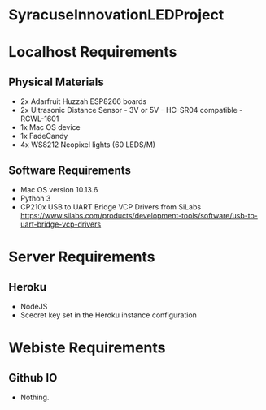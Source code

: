 # SyracuseInnovationLEDProject

# Localhost Requirements 
## Physical Materials

* 2x Adarfruit Huzzah ESP8266 boards
* 2x Ultrasonic Distance Sensor - 3V or 5V - HC-SR04 compatible - RCWL-1601 
* 1x Mac OS device
* 1x FadeCandy
* 4x WS8212 Neopixel lights (60 LEDS/M)

## Software Requirements

* Mac OS version 10.13.6
* Python 3
* CP210x USB to UART Bridge VCP Drivers from SiLabs https://www.silabs.com/products/development-tools/software/usb-to-uart-bridge-vcp-drivers

# Server Requirements
## Heroku
* NodeJS 
* Scecret key set in the Heroku instance configuration

# Webiste Requirements
## Github IO
* Nothing. 
